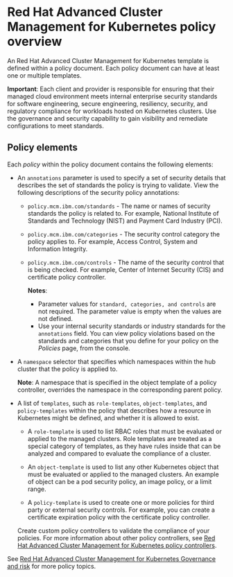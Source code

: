 # Red Hat Advanced Cluster Management for Kubernetes policy overview

An Red Hat Advanced Cluster Management for Kubernetes template is defined within a policy document. Each policy document can have at least one or multiple templates.

**Important**: Each client and provider is responsible for ensuring that their managed cloud environment meets internal enterprise security standards for software engineering, secure engineering, resiliency, security, and regulatory compliance for workloads hosted on Kubernetes clusters. Use the governance and security capability to gain visibility and remediate configurations to meet standards.

## Policy elements

Each _policy_ within the policy document contains the following elements:

  - An `annotations` parameter is used to specify a set of security details that describes the set of standards the policy is trying to validate. View the following descriptions of the security policy annotations:
      * `policy.mcm.ibm.com/standards` - The name or names of security standards the policy is related to. For example, National Institute of Standards and Technology (NIST) and Payment Card Industry (PCI).
      * `policy.mcm.ibm.com/categories` - The security control category the policy applies to. For example, Access Control, System and Information Integrity.
      * `policy.mcm.ibm.com/controls` - The name of the security control that is being checked. For example, Center of Internet Security (CIS) and certificate policy controller.
      
        **Notes**: 
        
        * Parameter values for `standard, categories, and controls` are not required. The parameter value is empty when the values are not defined.
        * Use your internal security standards or industry standards for the `annotations` field. You can view policy violations based on the standards and categories that you define for your policy on the _Policies_ page, from the console.

  - A `namespace` selector that specifies which namespaces within the hub cluster that the policy is applied to. 
  
    **Note**: A namespace that is specified in the object template of a policy controller, overrides the namespace in the corresponding parent policy.

  - A list of `templates`, such as `role-templates`, `object-templates`, and `policy-templates` within the policy that describes how a resource in Kubernetes might be defined, and whether it is allowed to exist.

    - A `role-template` is used to list RBAC roles that must be evaluated or applied to the managed clusters. Role templates are treated as a special category of templates, as they have rules inside that can be analyzed and compared to evaluate the compliance of a cluster.

    - An `object-template` is used to list any other Kubernetes object that must be evaluated or applied to the managed clusters. An example of object can be a pod security policy, an image policy, or a limit range.
    
    - A `policy-template` is used to create one or more policies for third party or external security controls. For example, you can create a certificate expiration policy with the certificate policy controller. 
    
    Create custom policy controllers to validate the compliance of your policies. For more information about other policy controllers, see [Red Hat Advanced Cluster Management for Kubernetes policy controllers](../governance/policy_controllers.md).

See [Red Hat Advanced Cluster Management for Kubernetes Governance and risk](compliance_intro.md) for more policy topics.
